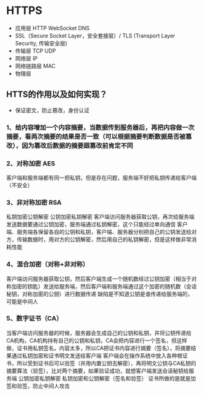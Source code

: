 # HTTPS

- 应用层 HTTP WebSocket DNS
- SSL（Secure Socket Layer，安全套接层）/ TLS (Transport Layer Security, 传输安全层)
- 传输层 TCP UDP
- 网络层 IP
- 网络链路层 MAC
- 物理层

## HTTS的作用以及如何实现？
- 保证密文，防止篡改，身份认证
### 1、给内容增加一个内容摘要，当数据传到服务器后，再把内容做一次摘要，看两次摘要的结果是否一致（可以根据摘要判断数据是否被篡改），因为篡改后数据的摘要跟篡改前肯定不同
### 2、对称加密 AES
  客户端和服务端都有同一把私钥，但是存在问题，服务端不好把私钥传递给客户端（不安全）
### 3、非对称加密 RSA
  私钥加密公钥解密
  公钥加密私钥解密
  客户端访问服务器获取公钥，再次给服务端发送数据要通过公钥加密，服务端通过私钥解密，这个只能经过单向通信
  客户端、服务端各保留各自的公钥和私钥，客户端、服务器分别把自己的公钥发送给对方，传输数据时，用对方的公钥解密，然后用自己的私钥解密，但是这样做非常消耗性能
### 4、混合加密（对称+非对称）
  客户端访问服务器获取公钥，然后客户端生成一个随机数经过公钥加密（相当于对称加密的钥匙）发送给服务端，然后客户端和服务端通过这个加密的随机数（会话秘钥，对称加密的公钥）进行数据传递
  缺陷是不知道公钥是谁传递给服务端的，可能是中间人
### 5、数字证书（CA）
  当客户端访问服务器的时候，服务器会生成自己的公钥和私钥，并将公钥传递给CA机构，CA机构持有自己的公钥和私钥，CA会把内容进行一个签名，但这样做，证书用私钥签名，内容太多，所以CA把证书内容进行摘要（签名），将摘要结果通过私钥加密和证书明文发送给客户端
  客户端会在操作系统中放入各种根证书，所以受到证书后可以验签（并用内置公钥去解密），再将明文公钥与CA私钥的摘要算法（验签），比对两个摘要，如果验证成功，就想客户端发送会话秘钥给服务端
  公钥加密私钥解密
  私钥加密和公钥解密（签名和验签）
  证书所做的是就是加签和验签，防止中间人攻击
